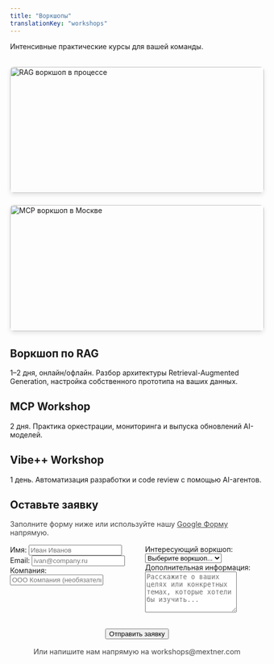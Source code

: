 ```yaml
---
title: "Воркшопы"
translationKey: "workshops"
---
```


<section id="workshops-hero">
  <p>Интенсивные практические курсы для вашей команды.</p>
  <div style="display: grid; grid-template-columns: repeat(auto-fit, minmax(300px, 1fr)); gap: 1.5rem; margin: 2rem 0;">
    <img src="/images/workshop_2025-07-09.jpeg" alt="RAG воркшоп в процессе" style="width: 100%; height: 250px; object-fit: cover; border-radius: 8px; box-shadow: 0 4px 8px rgba(0, 0, 0, 0.1);">
    <img src="/images/workshop_moscow.jpeg" alt="MCP воркшоп в Москве" style="width: 100%; height: 250px; object-fit: cover; border-radius: 8px; box-shadow: 0 4px 8px rgba(0, 0, 0, 0.1);">
  </div>
</section>

<section id="workshop-list">
  <article class="workshop-item">
    <h2>Воркшоп по RAG</h2>
    <p>1–2 дня, онлайн/офлайн. Разбор архитектуры Retrieval-Augmented Generation, настройка собственного прототипа на ваших данных.</p>
  </article>

  <article class="workshop-item">
    <h2>MCP Workshop</h2>
    <p>2 дня. Практика оркестрации, мониторинга и выпуска обновлений AI-моделей.</p>
  </article>

  <article class="workshop-item">
    <h2>Vibe++ Workshop</h2>
    <p>1 день. Автоматизация разработки и code review с помощью AI-агентов.</p>
  </article>
</section>

<section id="signup">
  <h2>Оставьте заявку</h2>
  <div style="margin-bottom: 1rem;">
    <p style="font-size: 0.9rem; opacity: 0.8;">Заполните форму ниже или используйте нашу <a href="https://docs.google.com/forms/d/e/1FAIpQLSf16BwSw8-RKp-GXVmxtmQUT43CcJZD2UgxodZKQllNipcqUQ/viewform" target="_blank" id="prefill-link">Google Форму</a> напрямую.</p>
  </div>
  <form action="https://docs.google.com/forms/d/e/1FAIpQLSf16BwSw8-RKp-GXVmxtmQUT43CcJZD2UgxodZKQllNipcqUQ/formResponse" method="POST" target="_blank" id="workshop-form" style="display: grid; grid-template-columns: 1fr 1fr; gap: 2rem;">
    <div class="form-column">
      <label for="name">Имя:</label>
      <input type="text" name="entry.2045258218" id="name" placeholder="Иван Иванов" required>
      <label for="email">Email:</label>
      <input type="email" name="entry.1911566836" id="email" placeholder="ivan@company.ru" required>
      <label for="company">Компания:</label>
      <input type="text" name="entry.1876465620" id="company" placeholder="ООО Компания (необязательно)">
    </div>
    <div class="form-column">
      <label for="workshop">Интересующий воркшоп:</label>
      <select name="entry.74065017" id="workshop" required>
        <option value="">Выберите воркшоп...</option>
        <option value="Воркшоп по RAG">Воркшоп по RAG</option>
        <option value="MCP Workshop">MCP Workshop</option>
        <option value="Vibe++ Workshop">Vibe++ Workshop</option>
        <option value="Все воркшопы">Все воркшопы</option>
      </select>
      <label for="message">Дополнительная информация:</label>
      <textarea name="entry.274557002" id="message" rows="5" placeholder="Расскажите о ваших целях или конкретных темах, которые хотели бы изучить..."></textarea>
    </div>
    <div style="grid-column: 1 / -1; text-align: center;">
      <button type="submit" class="btn">Отправить заявку</button>
    </div>
  </form>
  <p style="text-align: center; margin-top: 1rem; font-size: 0.9rem; opacity: 0.8;">Или напишите нам напрямую на workshops@mextner.com</p>
  
  <script>
    // Pre-fill form from URL parameters
    const urlParams = new URLSearchParams(window.location.search);
    const formFields = {
      'name': 'entry.2045258218',
      'email': 'entry.1911566836', 
      'company': 'entry.1876465620',
      'workshop': 'entry.74065017'
    };
    
    // Pre-fill form fields if URL parameters exist
    for (const [field, entryId] of Object.entries(formFields)) {
      const value = urlParams.get(field);
      if (value) {
        const element = document.getElementById(field);
        if (element) element.value = decodeURIComponent(value);
      }
    }
    
    // Update Google Form link with pre-filled values
    function updatePrefillLink() {
      const baseUrl = 'https://docs.google.com/forms/d/e/1FAIpQLSf16BwSw8-RKp-GXVmxtmQUT43CcJZD2UgxodZKQllNipcqUQ/viewform';
      const params = [];
      
      for (const [field, entryId] of Object.entries(formFields)) {
        const element = document.getElementById(field);
        if (element && element.value) {
          params.push(`${entryId}=${encodeURIComponent(element.value)}`);
        }
      }
      
      const prefillLink = document.getElementById('prefill-link');
      if (params.length > 0) {
        prefillLink.href = `${baseUrl}?${params.join('&')}`;
      }
    }
    
    // Update link when form fields change
    document.querySelectorAll('#workshop-form input, #workshop-form select').forEach(element => {
      element.addEventListener('input', updatePrefillLink);
    });
  </script>
</section>
